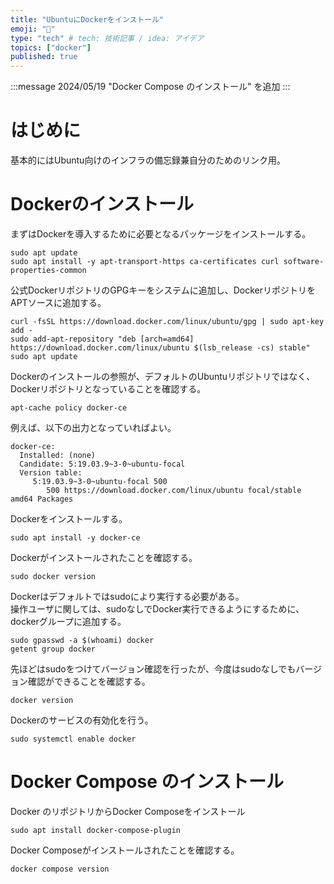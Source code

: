 ```yaml
---
title: "UbuntuにDockerをインストール"
emoji: "🙆"
type: "tech" # tech: 技術記事 / idea: アイデア
topics: ["docker"]
published: true
---
```



:::message
2024/05/19  "Docker Compose のインストール" を追加
:::

# はじめに

基本的にはUbuntu向けのインフラの備忘録兼自分のためのリンク用。


# Dockerのインストール

まずはDockerを導入するために必要となるパッケージをインストールする。

```bash:terminal
sudo apt update
sudo apt install -y apt-transport-https ca-certificates curl software-properties-common
```

公式DockerリポジトリのGPGキーをシステムに追加し、DockerリポジトリをAPTソースに追加する。

```bash:terminal
curl -fsSL https://download.docker.com/linux/ubuntu/gpg | sudo apt-key add -
sudo add-apt-repository "deb [arch=amd64] https://download.docker.com/linux/ubuntu $(lsb_release -cs) stable"
sudo apt update
```

Dockerのインストールの参照が、デフォルトのUbuntuリポジトリではなく、Dockerリポジトリとなっていることを確認する。

```bash:terminal
apt-cache policy docker-ce
```

例えば、以下の出力となっていればよい。

```
docker-ce:
  Installed: (none)
  Candidate: 5:19.03.9~3-0~ubuntu-focal
  Version table:
     5:19.03.9~3-0~ubuntu-focal 500
        500 https://download.docker.com/linux/ubuntu focal/stable amd64 Packages
```

Dockerをインストールする。

```bash:terminal
sudo apt install -y docker-ce
```

Dockerがインストールされたことを確認する。

```bash:terminal
sudo docker version
```

Dockerはデフォルトではsudoにより実行する必要がある。  
操作ユーザに関しては、sudoなしでDocker実行できるようにするために、dockerグループに追加する。

```bash:terminal
sudo gpasswd -a $(whoami) docker
getent group docker
```

先ほどはsudoをつけてバージョン確認を行ったが、今度はsudoなしでもバージョン確認ができることを確認する。

```bash:terminal
docker version
```

Dockerのサービスの有効化を行う。

```bash:terminal
sudo systemctl enable docker
```

# Docker Compose のインストール

Docker のリポジトリからDocker Composeをインストール

```bash:terminal
sudo apt install docker-compose-plugin
```

Docker Composeがインストールされたことを確認する。

```bash:terminal
docker compose version
```
